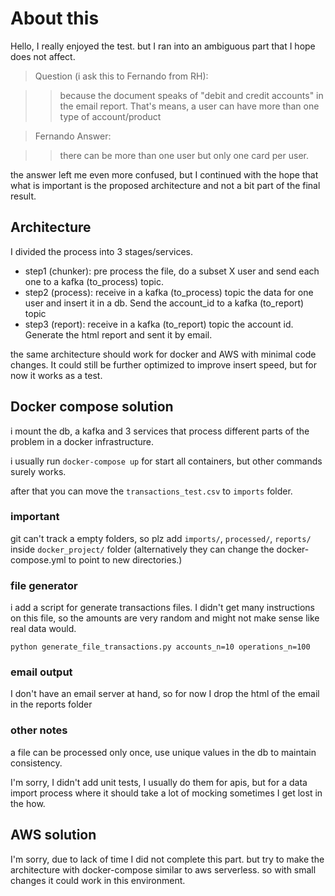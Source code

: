 # About this

Hello, I really enjoyed the test. but I ran into an ambiguous part that I hope does not affect.

> Question (i ask this to Fernando from RH):

> > because the document speaks of "debit and credit accounts" in the email report. That's means, a user can have more than one type of account/product

> Fernando Answer:

> > there can be more than one user but only one card per user.

the answer left me even more confused, but I continued with the hope that what is important is the proposed architecture and not a bit part of the final result.

## Architecture

I divided the process into 3 stages/services.

- step1 (chunker): pre process the file, do a subset X user  and send each one to a kafka (to_process) topic.
- step2 (process): receive in a kafka (to_process) topic  the  data for one user and insert it in a db. Send the account_id to a kafka (to_report) topic
- step3 (report): receive in a kafka (to_report) topic  the  account id.  Generate the html report and sent it by email.

the same architecture should work for docker and AWS with minimal code changes. It could still be further optimized to improve insert speed, but for now it works as a test.

## Docker compose solution

i mount the db, a kafka and 3 services that process different parts of the problem in a docker infrastructure.

i usually run `docker-compose up`  for start all containers, but other commands surely works.

after that you can move the `transactions_test.csv` to  `imports` folder.

### important

git can't track a empty folders, so plz  add  `imports/`,  `processed/`,  `reports/`  inside  `docker_project/` folder
(alternatively they can change the docker-compose.yml to point to new directories.)

### file generator

i add a script for generate transactions files.   I didn't get many instructions on this file, so the amounts are very random and might not make sense like real data would.

`python generate_file_transactions.py accounts_n=10 operations_n=100`

### email output

I don't have an email server at hand, so for now I drop the html of the email in the reports folder

### other notes

a file can be processed only once, use unique values in the db to maintain consistency.

I'm sorry, I didn't add unit tests, I usually do them for apis, but for a data import process where it should take a lot of mocking sometimes I get lost in the how.

## AWS solution

I'm sorry, due to lack of time I did not complete this part. but try to make the architecture with docker-compose similar to aws serverless. so with small changes it could work in this environment.
